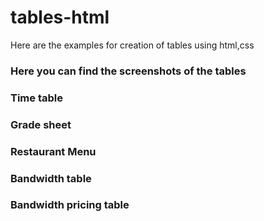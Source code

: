 # tables-html
Here are the examples for creation of tables using html,css
### Here you can find the screenshots of the tables
### Time table
### Grade sheet
### Restaurant Menu
### Bandwidth table
### Bandwidth pricing table
